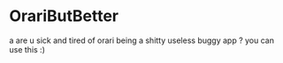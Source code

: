 # OrariButBetter
a are u sick and tired of orari being a shitty useless buggy app ? 
you can use this :)
